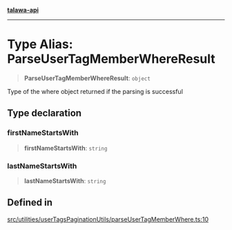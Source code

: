 [**talawa-api**](../../../../README.md)

***

# Type Alias: ParseUserTagMemberWhereResult

> **ParseUserTagMemberWhereResult**: `object`

Type of the where object returned if the parsing is successful

## Type declaration

### firstNameStartsWith

> **firstNameStartsWith**: `string`

### lastNameStartsWith

> **lastNameStartsWith**: `string`

## Defined in

[src/utilities/userTagsPaginationUtils/parseUserTagMemberWhere.ts:10](https://github.com/Suyash878/talawa-api/blob/e4413cec641a837926071678fed3c7f67234e31e/src/utilities/userTagsPaginationUtils/parseUserTagMemberWhere.ts#L10)

